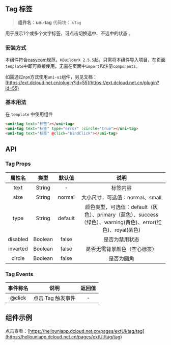 

## Tag 标签
> **组件名：uni-tag**
> 代码块： `uTag`


用于展示1个或多个文字标签，可点击切换选中、不选中的状态 。

### 安装方式

本组件符合[easycom](https://uniapp.dcloud.io/collocation/pages?id=easycom)规范，`HBuilderX 2.5.5`起，只需将本组件导入项目，在页面`template`中即可直接使用，无需在页面中`import`和注册`components`。

如需通过`npm`方式使用`uni-ui`组件，另见文档：[https://ext.dcloud.net.cn/plugin?id=55](https://ext.dcloud.net.cn/plugin?id=55)

### 基本用法

在 ``template`` 中使用组件
```html
<uni-tag text="标签"></uni-tag>
<uni-tag text="标签" type="error" :circle="true"></uni-tag>
<uni-tag text="标签" @click="bindClick"></uni-tag>
```

## API

### Tag Props

|属性名		|类型		|默认值	|说明																											|
|:-:			|:-:		|:-:		|:-:																											|
|text			|String	|-			|标签内容																										|
|size			|String	|normal	|大小尺寸，可选值：normal、small																				|
|type			|String	|default|颜色类型，可选值：default（灰色）、primary（蓝色）、success（绿色）、warning(黄色)、error(红色)、royal(紫色)	|
|disabled	|Boolean|false	|是否为禁用状态																									|
|inverted	|Boolean|false	|是否无需背景颜色（空心标签）																					|
|circle		|Boolean|false	|是否为圆角																										|


### Tag Events

|事件称名		|说明							|返回值	|
|:-:			|:-:							|:-:	|
|@click		|点击 Tag 触发事件	|-		|



## 组件示例

点击查看：[https://hellouniapp.dcloud.net.cn/pages/extUI/tag/tag](https://hellouniapp.dcloud.net.cn/pages/extUI/tag/tag)